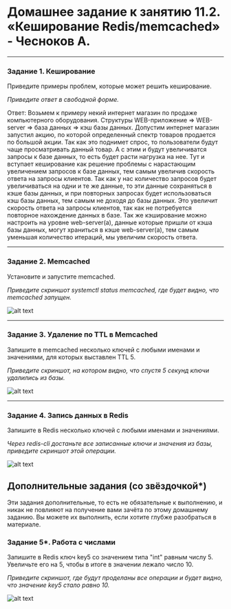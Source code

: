 # Домашнее задание к занятию 11.2. «Кеширование Redis/memcached» - Чесноков А.

---

### Задание 1. Кеширование 

Приведите примеры проблем, которые может решить кеширование. 

*Приведите ответ в свободной форме.*

Ответ: Возьмем к примеру некий интернет магазин по продаже компьютерного оборудования. Структуры WEB-приложение => WEB-server => база данных => кэш базы данных.
Допустим интернет магазин запустил акцию, по которой определенный спектр товаров продается по большой акции. Так как это поднимет спрос, то пользователи будут чаще просматривать данный товар.
А с этим и будут увеличиватся запросы к базе данных, то есть будет расти нагрузка на нее. Тут и вступает кеширование как решение проблемы с нарастающим увеличением запросов к базе данных, тем самым увеличив скорость ответа на запросы клиентов.
Так как у нас количество запросов будет увеличиваться на одни и те же данные, то эти данные сохраняться в кэше базы данных, и при повторных запросах будет использоваться кэш базы данных, тем самым не доходя до базы данных.
Это увеличит скорость ответа на запросы клиентов, так как не потребуется повторное нахождение данных в базе. Так же кэширование можно настроить на уровне web-server(а), данные которые пришли от кэша базы данных, могут храниться в кэше web-server(а),
тем самым уменьшая количество итераций, мы увеличим скорость ответа.

---

### Задание 2. Memcached

Установите и запустите memcached.

*Приведите скриншот systemctl status memcached, где будет видно, что memcached запущен.*

![alt text](https://github.com/requeiem/sys-pattern-homework-git-8.03-hw/blob/requeiem-patch-1/img/Screenshot_1.jpg)

---

### Задание 3. Удаление по TTL в Memcached

Запишите в memcached несколько ключей с любыми именами и значениями, для которых выставлен TTL 5. 

*Приведите скриншот, на котором видно, что спустя 5 секунд ключи удалились из базы.*

![alt text](https://github.com/requeiem/sys-pattern-homework-git-8.03-hw/blob/requeiem-patch-1/img/Screenshot_3.jpg)

---

### Задание 4. Запись данных в Redis

Запишите в Redis несколько ключей с любыми именами и значениями. 

*Через redis-cli достаньте все записанные ключи и значения из базы, приведите скриншот этой операции.*

![alt text](https://github.com/requeiem/sys-pattern-homework-git-8.03-hw/blob/requeiem-patch-1/img/Screenshot_4.jpg)

## Дополнительные задания (со звёздочкой*)
Эти задания дополнительные, то есть не обязательные к выполнению, и никак не повлияют на получение вами зачёта по этому домашнему заданию. Вы можете их выполнить, если хотите глубже разобраться в материале.

### Задание 5*. Работа с числами 

Запишите в Redis ключ key5 со значением типа "int" равным числу 5. Увеличьте его на 5, чтобы в итоге в значении лежало число 10.  

*Приведите скриншот, где будут проделаны все операции и будет видно, что значение key5 стало равно 10.*

![alt text](https://github.com/requeiem/sys-pattern-homework-git-8.03-hw/blob/requeiem-patch-1/img/Screenshot_5.jpg)
